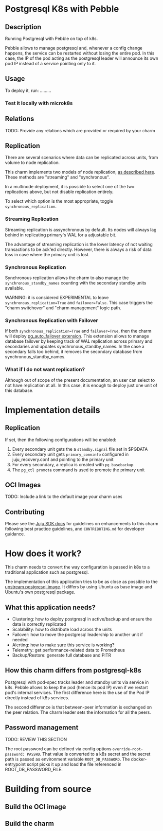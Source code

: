 # Postgresql K8s with Pebble

## Description

Running Postgresql with Pebble on top of k8s.

Pebble allows to manage postgresql and, whenever a config change happens, the service can be restarted without losing the entire pod. In this case, the IP of the pod acting as the postgresql leader will announce its own pod IP instead of a service pointing only to it.

## Usage

To deploy it, run: .........

### Test it locally with microk8s

## Relations

TODO: Provide any relations which are provided or required by your charm


## Replication

There are several scenarios where data can be replicated across units, from volume to node replication.

This charm implements two models of node replication, [as described here](https://www.postgresql.org/docs/12/high-availability.html). These methods are "streaming" and "synchronous".

In a multinode deployment, it is possible to select one of the two replications above, but not disable replication entirely.

To select which option is the most appropriate, toggle ```synchronous_replication```.

### Streaming Replication

Streaming replication is assynchronous by default. Its nodes will always lag behind in replicating primary's WAL for a adjustable bit.

The advantage of streaming replication is the lower latency of not waiting transactions to be ack'ed directly. However, there is always a risk of data loss in case where the primary unit is lost.

### Synchronous Replication

Synchronous replication allows the charm to also manage the ```synchronous_standby_names``` counting with the secondary standby units available.

WARNING: it is considered EXPERIMENTAL to leave ```synchronous_replication=True``` and ```failover=False```. This case triggers the "charm switchover" and "charm management" logic path.

### Synchronous Replication with Failover

If both ```synchronous_replication=True``` and ```failover=True```, then the charm will deploy [pg_auto_failover extension](https://github.com/citusdata/pg_auto_failover). This extension allows to manage database failover by keeping track of WAL replication across primary and secondaries and updates synchronous_standby_names. In the case a secondary falls too behind, it removes the secondary database from synchronous_standby_names.

### What if I do not want replication?

Although out of scope of the present documentation, an user can select to not have replication at all. In this case, it is enough to deploy just one unit of this database.


# Implementation details

## Replication

If set, then the following configurations will be enabled:
1) Every secondary unit gets the a ```standby.signal``` file set in $PGDATA
2) Every secondary unit gets ```primary_conninfo``` configured in juju_recovery.conf and pointing to the primary unit
3) For every secondary, a replica is created with ```pg_basebackup```
4) The ```pg_ctl promote``` command is used to promote the primary unit

## OCI Images

TODO: Include a link to the default image your charm uses

## Contributing

Please see the [Juju SDK docs](https://juju.is/docs/sdk) for guidelines 
on enhancements to this charm following best practice guidelines, and
`CONTRIBUTING.md` for developer guidance.

# How does it work?

This charm needs to convert the way configuration is passed in k8s to a traditional application such as postgresql.

The implementation of this application tries to be as close as possible to the [upstream postgresql image](https://github.com/docker-library/postgres). It differs by using Ubuntu as base image and Ubuntu's own postgresql package.

## What this application needs?

* Clustering: how to deploy postgresql in active/backup and ensure the data is correctly replicated
* Scalability: how to distribute load across the units
* Failover: how to move the postgresql leadership to another unit if needed
* Alerting: how to make sure this service is working?
* Telemetry: get performance-related data to Prometheus
* Backup/Restore: generate full database and PITR 

## How this charm differs from postgresql-k8s

Postgresql with pod-spec tracks leader and standby units via service in k8s. Pebble allows to keep the pod (hence its pod IP) even if we restart pod's internal services. The first difference here is the use of the Pod IP directly instead of k8s services.

The second difference is that between-peer information is exchanged on the peer relation. The charm leader sets the information for all the peers.

## Password management

TODO: REVIEW THIS SECTION

The root password can be defined via config options ``` override-root-password: PASSWD ```. That value is converted to a k8s secret and the secret path is passed as environment variable ```ROOT_DB_PASSWORD```. The docker-entrypoint script picks it up and load the file referenced in ROOT_DB_PASSWORD_FILE.

# Building from source

## Build the OCI image

## Build the charm